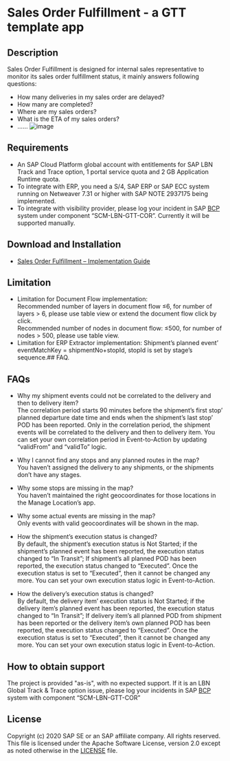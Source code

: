 # Sales Order Fulfillment - a GTT template app

## Description
Sales Order Fulfillment is designed for internal sales representative to monitor its sales order fulfillment status, it mainly answers following questions:
* How many deliveries in my sales order are delayed?
* How many are completed?
* Where are my sales orders?
* What is the ETA of my sales orders?
* ……
![image](https://github.com/SAP-samples/logistics-business-network-gtt-samples/blob/master/lbn-gtt-sof-sample/Documents/screenshot.png)


## Requirements
* An SAP Cloud Platform global account with entitlements for SAP LBN Track and Trace option, 1 portal service quota and 2 GB Application Runtime quota.
* To integrate with ERP, you need a S/4, SAP ERP or SAP ECC system running on Netweaver 7.31 or higher with SAP NOTE 2937175 being implemented. 
* To integrate with visibility provider, please log your incident in SAP [BCP]( https://support.wdf.sap.corp/)  system under component “SCM-LBN-GTT-COR”. Currently it will be supported manually.

## Download and Installation
* [Sales Order Fulfillment – Implementation Guide](https://github.com/SAP-samples/logistics-business-network-gtt-samples/blob/dev/lbn-gtt-sof-sample/Documents/01_Implementation%20Guide%20-%20SOF.pdf)

## Limitation
* Limitation for Document Flow implementation: </br>
Recommended number of layers in document flow ≤6, for number of layers > 6, please use table view or extend the document flow click by click. </br>
Recommended number of nodes in document flow: ≤500, for number of nodes > 500, please use table view. </br>
* Limitation for ERP Extractor implementation:
Shipment’s planned event’ eventMatchKey = shipmentNo+stopId, stopId is set by stage’s sequence.## FAQ. </br>

## FAQs
* Why my shipment events could not be correlated to the delivery and then to delivery item? <br>
The correlation period starts 90 minutes before the shipment’s first stop’ planned departure date time and ends when the shipment’s last stop’ POD has been reported. Only in the correlation period, the shipment events will be correlated to the delivery and then to delivery item.
You can set your own correlation period in Event-to-Action by updating “validFrom” and “validTo” logic.

* Why I cannot find any stops and any planned routes in the map? <br>
You haven’t assigned the delivery to any shipments, or the shipments don’t have any stages.

* Why some stops are missing in the map? <br>
You haven’t maintained the right geocoordinates for those locations in the Manage Location’s app.

* Why some actual events are missing in the map? <br>
Only events with valid geocoordinates will be shown in the map.

* How the shipment’s execution status is changed? <br>
By default, the shipment’s execution status is Not Started; if the shipment’s planned event has been reported, the execution status changed to “In Transit”; If shipment’s all planned POD has been reported, the execution status changed to “Executed”. Once the execution status is set to “Executed”, then it cannot be changed any more.
You can set your own execution status logic in Event-to-Action.

* How the delivery’s execution status is changed? <br>
By default, the delivery item’ execution status is Not Started; if the delivery item’s planned event has been reported, the execution status changed to “In Transit”; If delivery item’s all planned POD from shipment has been reported or the delivery item’s own planned POD has been reported, the execution status changed to “Executed”. Once the execution status is set to “Executed”, then it cannot be changed any more.
You can set your own execution status logic in Event-to-Action.

## How to obtain support
The project is provided "as-is", with no expected support. 
If it is an LBN Global Track & Trace option issue, please log your incidents in SAP [BCP](https://support.wdf.sap.corp/) system with component “SCM-LBN-GTT-COR”

## License
Copyright (c) 2020 SAP SE or an SAP affiliate company. All rights reserved. This file is licensed under the Apache Software License, version 2.0 except as noted otherwise in the [LICENSE](LICENSE) file.   
